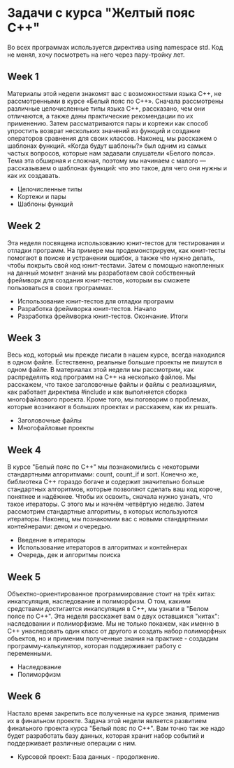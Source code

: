 # Задачи с курса "Желтый пояс С++"
Во всех программах используется директива using namespace std.
Код не менял, хочу посмотреть на него через пару-тройку лет.

## Week 1
Материалы этой недели знакомят вас с возможностями языка C++,
не рассмотренными в курсе «Белый пояс по C++». Сначала рассмотрены
различные целочисленные типы языка C++, рассказано, чем они отличаются,
а также даны практические рекомендации по их применению. Затем
рассматриваются пары и кортежи как способ упростить возврат нескольких
значений из функций и создание операторов сравнения для своих классов.
Наконец, мы расскажем о шаблонах функций. «Когда будут шаблоны?» был
одним из самых частых вопросов, которые нам задавали слушатели
«Белого пояса». Тема эта обширная и сложная, поэтому мы начинаем
с малого — рассказываем о шаблонах функций: что это такое, для чего
они нужны и как их создавать.

* Целочисленные типы
* Кортежи и пары
* Шаблоны функций

## Week 2
Эта неделя посвящена использованию юнит-тестов для тестирования
и отладки программ. На примере мы продемонстрируем, как юнит-тесты
помогают в поиске и устранении ошибок, а также что нужно делать, чтобы
покрыть свой код юнит-тестами. Затем с помощью накопленных на данный
момент знаний мы разработаем свой собственный фреймворк для создания
юнит-тестов, которым вы сможете пользоваться в своих программах.

* Использование юнит-тестов для отладки программ
* Разработка фреймворка юнит-тестов. Начало
* Разработка фреймворка юнит-тестов. Окончание. Итоги

## Week 3
Весь код, который мы прежде писали в нашем курсе, всегда находился
в одном файле. Естественно, реальные большие проекты не пишутся
в одном файле. В материалах этой недели мы рассмотрим, как распределять
код программ на C++ на несколько файлов. Мы расскажем, что такое
заголовочные файлы и файлы с реализациями, как работает директива #include
и как выполняется сборка многофайлового проекта. Кроме того,
мы поговорим о проблемах, которые возникают в больших проектах
и расскажем, как их решать.

* Заголовочные файлы
* Многофайловые проекты

## Week 4
В курсе "Белый пояс по C++" мы познакомились с некоторыми стандартными
алгоритмами: count, count_if и sort. Конечно же, библиотека C++
гораздо богаче и содержит значительно больше стандартных алгоритмов,
которые позволяют сделать ваш код короче, понятнее и надёжнее.
Чтобы их освоить, сначала нужно узнать, что такое итераторы. С этого
мы и начнём четвёртую неделю. Затем рассмотрим стандартные алгоритмы,
в которых используются итераторы. Наконец, мы познакомим вас с новыми
стандартными контейнерами: деком и очередью.

* Введение в итераторы
* Использование итераторов в алгоритмах и контейнерах
* Очередь, дек и алгоритмы поиска

## Week 5
Объектно-ориентированное программирование стоит на трёх китах:
инкапсуляция, наследование и полиморфизм. О том, какими средствами
достигается инкапсуляция в C++, мы узнали в "Белом поясе по C++".
Эта неделя расскажет вам о двух оставшихся "китах": наследовании
и полиморфизме. Мы не только покажем, как именно в C++ унаследовать
один класс от другого и создать набор полиморфных объектов,
но и применим полученные знания на практике - создадим
программу-калькулятор, которая поддерживает работу с переменными.

* Наследование
* Полиморфизм

## Week 6
Настало время закрепить все полученные на курсе знания, применив их
в финальном проекте. Задача этой недели является развитием финального
проекта курса "Белый пояс по C++". Вам точно так же надо будет
разработать базу данных, которая хранит набор событий и поддерживает
различные операции с ним.

* Курсовой проект: База данных - продолжение.